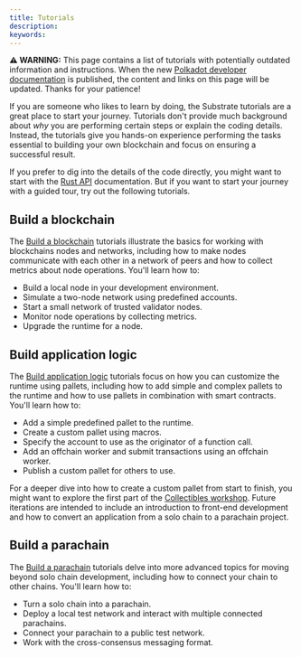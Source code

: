 ```yaml
---
title: Tutorials
description:
keywords:
---
```


<div class="warning">
	<p>
	<strong>⚠️ WARNING:</strong> This page contains a list of tutorials with potentially outdated information 
  and instructions. When the new <a href="https://forum.polkadot.network/t/decentralized-futures-ecosystem-devrel-team-for-polkadot-by-papermoon/5811">Polkadot developer documentation</a> is published, the content and 
  links on this page will be updated. Thanks for your patience!
	</p>
</div>

If you are someone who likes to learn by doing, the Substrate tutorials are a great place to start your journey.
Tutorials don't provide much background about _why_ you are performing certain steps or explain the coding details.
Instead, the tutorials give you hands-on experience performing the tasks essential to building your own blockchain and focus on ensuring a successful result.

If you prefer to dig into the details of the code directly, you might want to start with the [Rust API](https://paritytech.github.io/substrate/master/sc_service/index.html) documentation.
But if you want to start your journey with a guided tour, try out the following tutorials.

## Build a blockchain

The [Build a blockchain](/tutorials/build-a-blockchain/) tutorials illustrate the basics for working with blockchains nodes and networks, including how to make nodes communicate with each other in a network of peers and how to collect metrics about node operations.
You'll learn how to:

- Build a local node in your development environment.
- Simulate a two-node network using predefined accounts.
- Start a small network of trusted validator nodes.
- Monitor node operations by collecting metrics.
- Upgrade the runtime for a node.

## Build application logic

The [Build application logic](/tutorials/build-application-logic/) tutorials focus on how you can customize the runtime using pallets, including how to add simple and complex pallets to the runtime and how to use pallets in combination with smart contracts.
You'll learn how to:

- Add a simple predefined pallet to the runtime.
- Create a custom pallet using macros.
- Specify the account to use as the originator of a function call.
- Add an offchain worker and submit transactions using an offchain worker.
- Publish a custom pallet for others to use.

For a deeper dive into how to create a custom pallet from start to finish, you might want to explore the first part of the [Collectibles workshop](/tutorials/collectibles-workshop/).
Future iterations are intended to include an introduction to front-end development and how to convert an application from a solo chain to a parachain project.

## Build a parachain

The [Build a parachain](/tutorials/build-a-parachain/) tutorials delve into more advanced topics for moving beyond solo chain development, including how to connect your chain to other chains.
You'll learn how to:

- Turn a solo chain into a parachain.
- Deploy a local test network and interact with multiple connected parachains.
- Connect your parachain to a public test network.
- Work with the cross-consensus messaging format.

<!--
## Integrate with tools

The **Integrate with tools** tutorials highlight additional tools and node extensions that enable you to interact with Substrate nodes or the information in the blockchain in unique ways.
You'll learn how to:

- Integrate a light client node to connect to a Substrate-based chain.
- Interact with a Substrate-based chain using the `sidecar` RESTful API and endpoints.
- Access EVM accounts and work with EVM-compatible applications.

## Develop smart contracts

The **Develop smart contracts** tutorials guide you through how you can use the ink programming language to build smart contracts that run on a Substrate-based blockchain.
You'll learn how to:

- Create a smart contract project the ink! programming language.
- Store, increment, and retrieve simple values using a smart contract.
- Use maps to store and retrieve values in a smart contract.
- Build a smart contract for transferring ERC-20 tokens.

-->
